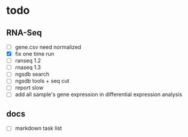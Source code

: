 # todo

## RNA-Seq

- [ ] gene.csv need normalized
- [x] fix one time run
- [ ] ranseq 1.2
- [ ] rnaseq 1.3
- [ ] ngsdb search
- [ ] ngsdb tools + seq cut
- [ ] report slow
- [ ] add all sample's gene expression in differential expression analysis

## docs

- [ ] markdown task list